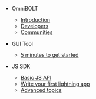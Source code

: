 - OmniBOLT 
    - [Introduction](README.md) 
    - [Developers](OBD-README.md) 
    - [Communities](communities.md)

- GUI Tool
    - [5 minutes to get started](GUI-tool.md) 

- JS SDK
    - [Basic JS API](js-sdk.md) 
    - [Write your first lightning app](js-sdk-5mins.md) 
    - [Advanced topics](advanced.md) 
